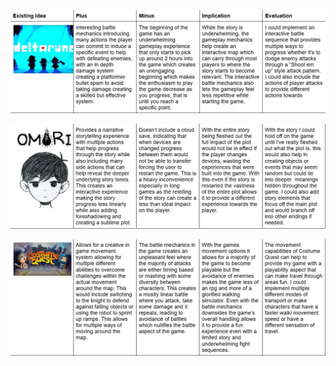 ![Deltarune-PMI](https://github.com/Tunip-Anip/Assesment_Task-4/blob/1337664d1cdb509f9e5337f03442762307a99930/Images/Screenshot%202025-10-31%20114926.png "Deltarune PMI")

![OMORI-PMI](https://github.com/Tunip-Anip/Assesment_Task-4/blob/1337664d1cdb509f9e5337f03442762307a99930/Images/Screenshot%202025-10-31%20114943.png "OMORI PMI")

![Costume-Quest-PMI](https://github.com/Tunip-Anip/Assesment_Task-4/blob/1337664d1cdb509f9e5337f03442762307a99930/Images/Screenshot%202025-10-31%20115038.png "Costume Quest PMI")